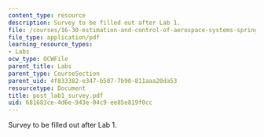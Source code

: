 ```yaml
---
content_type: resource
description: Survey to be filled out after Lab 1.
file: /courses/16-30-estimation-and-control-of-aerospace-systems-spring-2004/681683ce4d6e943e04c9ee85e819f0cc_post_lab1_survey.pdf
file_type: application/pdf
learning_resource_types:
- Labs
ocw_type: OCWFile
parent_title: Labs
parent_type: CourseSection
parent_uid: 4f833382-e347-b507-7b90-811aaa20da53
resourcetype: Document
title: post_lab1_survey.pdf
uid: 681683ce-4d6e-943e-04c9-ee85e819f0cc
---
```

Survey to be filled out after Lab 1.

